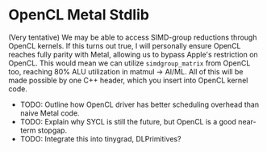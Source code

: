 # OpenCL Metal Stdlib

(Very tentative) We may be able to access SIMD-group reductions through OpenCL kernels. If this turns out true, I will personally ensure OpenCL reaches fully parity with Metal, allowing us to bypass Apple's restriction on OpenCL. This would mean we can utilize `simdgroup_matrix` from OpenCL too, reaching 80% ALU utilization in matmul -> AI/ML. All of this will be made possible by one C++ header, which you insert into OpenCL kernel code.
- TODO: Outline how OpenCL driver has better scheduling overhead than naive Metal code.
- TODO: Explain why SYCL is still the future, but OpenCL is a good near-term stopgap.
- TODO: Integrate this into tinygrad, DLPrimitives?
